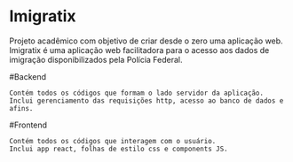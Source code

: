 # Imigratix
Projeto acadêmico com objetivo de criar desde o zero uma aplicação web. 
Imigratix é uma aplicação web facilitadora para o acesso aos dados de imigração disponibilizados pela Polícia Federal.




#Backend
```
Contém todos os códigos que formam o lado servidor da aplicação.
Inclui gerenciamento das requisições http, acesso ao banco de dados e afins.
```

#Frontend

```
Contém todos os códigos que interagem com o usuário.
Inclui app react, folhas de estilo css e components JS.
```
